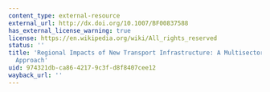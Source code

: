 ```yaml
---
content_type: external-resource
external_url: http://dx.doi.org/10.1007/BF00837588
has_external_license_warning: true
license: https://en.wikipedia.org/wiki/All_rights_reserved
status: ''
title: 'Regional Impacts of New Transport Infrastructure: A Multisectoral Potentials
  Approach'
uid: 974321db-ca86-4217-9c3f-d8f8407cee12
wayback_url: ''
---
```

